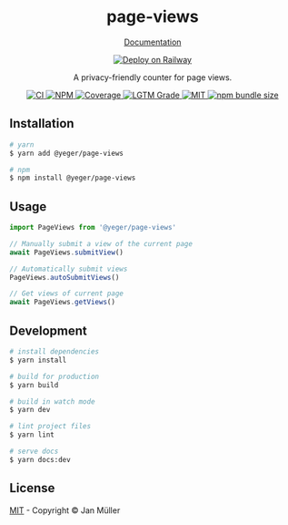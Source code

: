 <h1 align="center">page-views</h1>

<p align="center">
  <a href="https://page-views.yeger.eu">
    Documentation
  </a>
</p>

<p align="center">
  <a href="https://railway.app/new/template/ZbP0ks?referralCode=FzqVFW">
    <img alt="Deploy on Railway" src="https://railway.app/button.svg">
  </a>
</p>

<p align="center">
  A privacy-friendly counter for page views.
</p>

<p align="center">
  <a href="https://github.com/DerYeger/page-views/actions/workflows/ci.yml">
    <img alt="CI" src="https://img.shields.io/github/workflow/status/DerYeger/page-views/CI?label=ci&logo=github&color=#4DC71F">
  </a>
  <a href="https://www.npmjs.com/package/@yeger/page-views">
    <img alt="NPM" src="https://img.shields.io/npm/v/@yeger/page-views?logo=npm">
  </a>
  <a href="https://codecov.io/gh/DerYeger/page-views">
    <img alt="Coverage" src="https://codecov.io/gh/DerYeger/page-views/branch/master/graph/badge.svg?token=p35W6u2noe">
  </a>
  <a href="https://lgtm.com/projects/g/DerYeger/page-views">
    <img alt="LGTM Grade" src="https://img.shields.io/lgtm/grade/javascript/github/DerYeger/page-views?logo=lgtm">
  </a>
  <a href="https://opensource.org/licenses/MIT">
    <img alt="MIT" src="https://img.shields.io/npm/l/page-views?color=%234DC71F">
  </a>
  <a href="https://bundlephobia.com/package/page-views">
    <img alt="npm bundle size" src="https://img.shields.io/bundlephobia/minzip/page-views">
  </a>
</p>

## Installation

```bash
# yarn
$ yarn add @yeger/page-views

# npm
$ npm install @yeger/page-views
```

## Usage

```typescript
import PageViews from '@yeger/page-views'

// Manually submit a view of the current page
await PageViews.submitView()

// Automatically submit views
PageViews.autoSubmitViews()

// Get views of current page
await PageViews.getViews()
```

## Development

```bash
# install dependencies
$ yarn install

# build for production
$ yarn build

# build in watch mode
$ yarn dev

# lint project files
$ yarn lint

# serve docs
$ yarn docs:dev
```

## License

[MIT](./LICENSE) - Copyright &copy; Jan Müller
